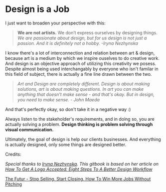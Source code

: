 # Design is a Job

I just want to broaden your perspective with this:

>**We are not artists.** We don’t express ourselves by designing things. _We are passionate about design, but for us design is not just a passion. And it is definitely not a hobby. -Iryna Nezhynska_

I know there's a lot of interconnection and relation between art & design, because art is a medium by which we inspire ouselves to do creative work. And design is an objective approach of utilizing this creativity we posess. Despite almost being used interchangably by everyone who isn't familar in this field of subject, there is actually a fine line drawn between the two. 

>_Art and Design are completely different. Design is about making solutions, art is about making questions. In art you can make anything that doesn't make sense - and that's okay. But in design, you need to make sense. - John Maeda_

And that's perfectly okay, so don't take it in a negative way :)

Always listen to the stakeholder's requirements, and in doing so, you are actually solving a problem. **Design thinking is problem solving through visual communication.**

Ultimately, the goal of design is help our clients businesses. And everything is actually designed, only some things are designed better.  


Credits:

_Special thanks to [Iryna Nezhynska](https://www.smashingmagazine.com/author/irynanezhynska/). This gitbook is based on her article on [How To Get A Logo Accepted: Eight Steps To A Better Design Workflow](https://www.smashingmagazine.com/2016/02/design-workflow/)_

[The Futur - Stop Selling. Start Closing. How To Win More Jobs Without Pitching](https://www.youtube.com/watch?v=cHveCGDZfhQ)